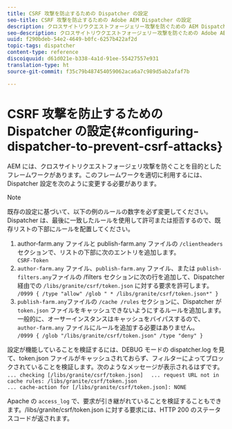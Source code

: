 ```yaml
---
title: CSRF 攻撃を防止するための Dispatcher の設定
seo-title: CSRF 攻撃を防止するための Adobe AEM Dispatcher の設定
description: クロスサイトリウクエストフォージェリー攻撃を防ぐための AEM Dispatcher の設定方法について説明します。
seo-description: クロスサイトリウクエストフォージェリー攻撃を防ぐための Adobe AEM Dispatcher の設定方法について説明します。
uuid: f290bdeb-54e2-4649-b0fc-6257b422af2d
topic-tags: dispatcher
content-type: reference
discoiquuid: d61d021e-b338-4a1d-91ee-55427557e931
translation-type: ht
source-git-commit: f35c79b487454059062aca6a7c989d5ab2afaf7b

---
```



# CSRF 攻撃を防止するための Dispatcher の設定{#configuring-dispatcher-to-prevent-csrf-attacks}

AEM には、クロスサイトリクエストフォージェリ攻撃を防ぐことを目的としたフレームワークがあります。このフレームワークを適切に利用するには、Dispatcher 設定を次のように変更する必要があります。

>[!NOTE]
>
>既存の設定に基づいて、以下の例のルールの数字を必ず変更してください。Dispatcher は、最後に一致したルールを使用して許可または拒否するので、既存リストの下部にルールを配置してください。

1. author-farm.any ファイルと publish-farm.any ファイルの `/clientheaders` セクションで、リストの下部に次のエントリを追加します。\
   `CSRF-Token`
1. `author-farm.any` ファイル、`publish-farm.any` ファイル、または `publish-filters.any`ファイルの /filters セクションに次の行を追加して、Dispatcher 経由での `/libs/granite/csrf/token.json` に対する要求を許可します。\
   `/0999 { /type "allow" /glob " * /libs/granite/csrf/token.json*" }`
1. `publish-farm.any`ファイルの `/cache /rules` セクションに、Dispatcher が `token.json` ファイルをキャッシュできないようにするルールを追加します。一般的に、オーサーインスタンスはキャッシュをバイパスするので、`author-farm.any` ファイルにルールを追加する必要はありません。\
   `/0999 { /glob "/libs/granite/csrf/token.json" /type "deny" }`

設定が機能していることを検証するには、DEBUG モードの dispatcher.log を見て、token.json ファイルがキャッシュされておらず、フィルターによってブロックされていることを検証します。次のようなメッセージが表示されるはずです。\
`... checking [/libs/granite/csrf/token.json]  `
`... request URL not in cache rules: /libs/granite/csrf/token.json`\
`... cache-action for [/libs/granite/csrf/token.json]: NONE`

Apache の `access_log` で、要求が引き継がれていることを検証することもできます。/libs/granite/csrf/token.json に対する要求には、HTTP 200 のステータスコードが返されます。
